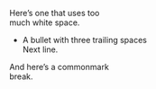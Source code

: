 Here’s one that uses too   
much white space.

-   A bullet with three trailing spaces   
    Next line.

And here’s a commonmark\
break.
